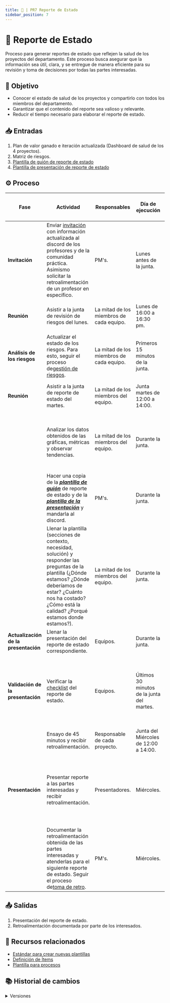 ```yaml
---
title: 🦍 | PR7 Reporte de Estado
sidebar_position: 7
---
```


# 🦍 Reporte de Estado

Proceso para generar reportes de estado que reflejen la salud de los proyectos del departamento. Este proceso busca asegurar que la información sea útil, clara, y se entregue de manera eficiente para su revisión y toma de decisiones por todas las partes interesadas.

## 🎯 Objetivo

- Conocer el estado de salud de los proyectos y compartirlo con todos los miembros del departamento.
- Garantizar que el contenido del reporte sea valioso y relevante.
- Reducir el tiempo necesario para elaborar el reporte de estado.

## 📥 Entradas

1. Plan de valor ganado e iteración actualizada (Dashboard de salud de los 4 proyectos).
2. Matriz de riesgos.
3. [Plantilla de guión de reporte de estado](https://docs.google.com/document/d/180gkMwJGRrlqJ7Fj7H4BttP6-YzA1Cpwne2Qz_jhpYE/edit?tab=t.0#heading=h.d66jm9qd1q5i)
4. [Plantilla de presentación de reporte de estado](https://www.canva.com/design/DAGmnm4Wfsk/osAcd06hIavhOKI8cY30UA/edit)

## ⚙️ Proceso

| Fase                                 | Actividad                                                                                                                                                                                                                                                                                                                                                                                                                                   | Responsables                             | Día de ejecución                           | Meta y práctica específica del CMMI                                                                                  |
| ------------------------------------ | ------------------------------------------------------------------------------------------------------------------------------------------------------------------------------------------------------------------------------------------------------------------------------------------------------------------------------------------------------------------------------------------------------------------------------------------- | ---------------------------------------- | ------------------------------------------ | -------------------------------------------------------------------------------------------------------------------- |
| **Invitación**                       | Enviar [invitación](https://www.canva.com/design/DAGjckcb6PU/07croDD71JkA1IXMmCwCJg/edit?utm_content=DAGjckcb6PU&utm_campaign=designshare&utm_medium=link2&utm_source=sharebutton) con información actualizada al discord de los profesores y de la comunidad práctica. Asimismo solicitar la retroalimentación de un profesor en específico.                                                                                               | PM's.                                    | Lunes antes de la junta.                   |                                                                                                                      |
| **Reunión**                          | Asistir a la junta de revisión de riesgos del lunes.                                                                                                                                                                                                                                                                                                                                                                                        | La mitad de los miembros de cada equipo. | Lunes de 16:00 a 16:30 pm.                 | **PMC SP 1.6** (Llevar a cabo revisiones del progreso)                                                               |
| **Análisis de los riesgos**          | Actualizar el estado de los riesgos. Para esto, seguir el proceso de[gestión de riesgos](https://codeandco-wiki.netlify.app/docs/procesos/PR8-gestion-riesgos).                                                                                                                                                                                                                                                                             | La mitad de los miembros de cada equipo. | Primeros 15 minutos de la junta.           | **PMC SP 1.6** (Llevar a cabo revisiones del progreso)                                                               |
| **Reunión**                          | Asistir a la junta de reporte de estado del martes.                                                                                                                                                                                                                                                                                                                                                                                         | La mitad de los miembros del equipo.     | Junta martes de 12:00 a 14:00.             | **PMC SP 1.6** (Llevar a cabo revisiones del progreso)                                                               |
|                                      | Analizar los datos obtenidos de las gráficas, métricas y observar tendencias.                                                                                                                                                                                                                                                                                                                                                               | La mitad de los miembros del equipo.     | Durante la junta.                          | **PMC SP 1.6** (Llevar a cabo revisiones del progreso) **PMC 1.1** (Monitorear parámetros del proyecto)              |
|                                      | Hacer una copia de la **<u>_[plantilla de guión](https://docs.google.com/document/d/180gkMwJGRrlqJ7Fj7H4BttP6-YzA1Cpwne2Qz_jhpYE/edit?tab=t.0#heading=h.d66jm9qd1q5i)_</u>** de reporte de estado y de la **<u>_[plantilla de la presentación](https://www.canva.com/design/DAGmnm4Wfsk/osAcd06hIavhOKI8cY30UA/edit?utm_content=DAGmnm4Wfsk&utm_campaign=designshare&utm_medium=link2&utm_source=sharebutton)_</u>** y mandarla al discord. | PM's.                                    | Durante la junta.                          |                                                                                                                      |
|                                      | Llenar la plantilla (secciones de contexto, necesidad, solución) y responder las preguntas de la plantilla (¿Dónde estamos? ¿Dónde deberíamos de estar? ¿Cuánto nos ha costado? ¿Cómo está la calidad? ¿Porqué estamos donde estamos?).                                                                                                                                                                                                     | La mitad de los miembros del equipo.     | Durante la junta.                          | **PMC SP 1.7** (Llevar a cabo las revisiones de hitos) **PMC SP 1.6** (Llevar a cabo revisiones del progreso)        |
| **Actualización de la presentación** | Llenar la presentación del reporte de estado correspondiente.                                                                                                                                                                                                                                                                                                                                                                               | Equipos.                                 | Durante la junta.                          |                                                                                                                      |
| **Validación de la presentación**    | Verificar la [checklist](https://docs.google.com/document/d/1skvIHlFhoJjGSoHj_fZ98gRAkRll7O8zY8Facau6crE/edit?tab=t.0) del reporte de estado.                                                                                                                                                                                                                                                                                               | Equipos.                                 | Últimos 30 minutos de la junta del martes. | **MA SP 2.4** (Informar de los resultados de las actividades de medición y análisis a todas las partes interesadas). |
|                                      | Ensayo de 45 minutos y recibir retroalimentación.                                                                                                                                                                                                                                                                                                                                                                                           | Responsable de cada proyecto.            | Junta del Miércoles de 12:00 a 14:00.      |                                                                                                                      |
| **Presentación**                     | Presentar reporte a las partes interesadas y recibir retroalimentación.                                                                                                                                                                                                                                                                                                                                                                     | Presentadores.                           | Miércoles.                                 | **PMC SP 1.6** (Llevar a cabo revisiones del progreso), **MA SP 2.4** (Reportar resultados a los stakeholders)       |
|                                      | Documentar la retroalimentación obtenida de las partes interesadas y atenderlas para el siguiente reporte de estado. Seguir el proceso de[toma de retro](https://codeandco-wiki.netlify.app/docs/procesos/PR14-retroalimentacion).                                                                                                                                                                                                          | PM's.                                    | Miércoles.                                 | **PMC SP 1.6** (Llevar a cabo revisiones del progreso)                                                               |

## 📤 Salidas

1. Presentación del reporte de estado.
2. Retroalimentación documentada por parte de los interesados.

## 📎 Recursos relacionados

- [Estándar para crear nuevas plantillas](/docs/next/standards/estandar-plantillas)
- [Definición de Ítems](/docs/next/procesos/PR2-definicion-items)
- [Plantilla para procesos](/docs/next/plantillas/plantilla-procesos)

## 📚 Historial de cambios

<details>
  <summary>Versiones</summary>
| **Versión** | **Descripción**                                                                 | **Fecha**     | **Colaborador**                             |
|-------------|----------------------------------------------------------------------------------|---------------|--------------------------------------------------|
| **1.0.0**   | Creación del proceso de reporte de estado.                                      | 31/03/2025    | Diego Fuentes                                    |
| **2.0.0**   | Corrección completa del proceso.                                                | 03/04/2025    | Diego Fuentes                                    |
| **2.1.0**   | Adición de columna CMMI y vinculación con OPF SP 2.4.                           | 08/04/2025    | Carlos Iván Fonseca Mondragón                   |
| **2.2.0**   | Adición de entrada, salida y práctica CMMI.                                     | 17/04/2025    | Ian Julián Estrada Castro                        |
| **2.3.0**   | Identificación de la práctica PMC 1.6.                                          | 17/04/2025    | Nicolás Hood Figueroa                            |
| **2.4.0**   | Refactorización general del proceso.                                            | 18/04/2025    | Diego Fuentes                                    |
| **2.5.0**   | Correcciones relacionadas con la práctica PMC 1.1.                              | 22/04/2025    | —                                                |
| **2.6.0**   | Inclusión del paso de actualización a socios ausentes (PMC 1.6).                | 22/04/2025    | Nicolás Hood Figueroa                            |
| **2.7.0**   | Identificación de la práctica MA 2.2.                                           | 24/04/2025    | Diego Fuentes                                    |
| **2.8.0**   | Actualización de enlaces.                                                       | 28/04/2025    | Arturo Sánchez                                   |
| **3.0.0**   | Simplificación del proceso, correcciones ortográficas y actualización de enlaces.| 13/05/2025    | Daniel Contreras Chávez                          |
| **3.1.0**             | Añadir pedir retroalimentación de un profesor en específico.                     | 13/05/2025 | Juan Pablo Chávez Leal        |
</details>
